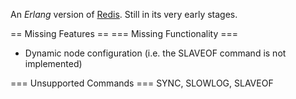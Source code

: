 An *Erlang* version of [Redis](http://redis.io). Still in its very early stages.

== Missing Features ==
=== Missing Functionality ===
* Dynamic node configuration (i.e. the SLAVEOF command is not implemented)

=== Unsupported Commands ===
SYNC, SLOWLOG, SLAVEOF